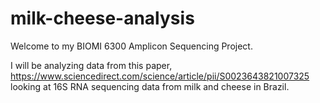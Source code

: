 # milk-cheese-analysis
Welcome to my BIOMI 6300 Amplicon Sequencing Project. 

I will be analyzing data from this paper, https://www.sciencedirect.com/science/article/pii/S0023643821007325 looking at 16S RNA sequencing data from milk and cheese in Brazil. 
